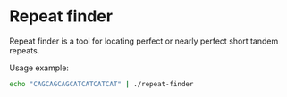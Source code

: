 # Repeat finder

Repeat finder is a tool for locating perfect or nearly perfect short tandem repeats.

Usage example:

```Bash
echo "CAGCAGCAGCATCATCATCAT" | ./repeat-finder 
```
